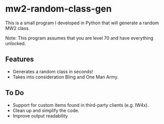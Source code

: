 # mw2-random-class-gen

This is a small program I developed in Python that will generate a random MW2 class. 

Note: This program assumes that you are level 70 and have everything unlocked.

## Features
* Generates a random class in seconds!
* Takes into consideration Bling and One Man Army.

## To Do
* Support for custom items found in third-party clients (e.g. IW4x).
* Clean up and simplify the code.
* Improve output readability
